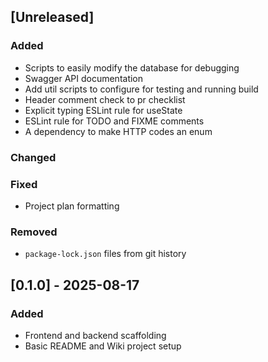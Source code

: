 ## [Unreleased]
### Added
- Scripts to easily modify the database for debugging
- Swagger API documentation
- Add util scripts to configure for testing and running build
- Header comment check to pr checklist
- Explicit typing ESLint rule for useState
- ESLint rule for TODO and FIXME comments
- A dependency to make HTTP codes an enum
### Changed

### Fixed
- Project plan formatting

### Removed
- `package-lock.json` files from git history

## [0.1.0] - 2025-08-17
### Added
- Frontend and backend scaffolding
- Basic README and Wiki project setup